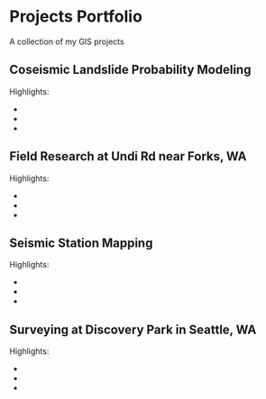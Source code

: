 # Projects Portfolio
A collection of my GIS projects
## Coseismic Landslide Probability Modeling
Highlights:

-
-
-

## Field Research at Undi Rd near Forks, WA
Highlights:

-
-
-


## Seismic Station Mapping
Highlights:

-
-
-

## Surveying at Discovery Park in Seattle, WA
Highlights:

-
-
-
